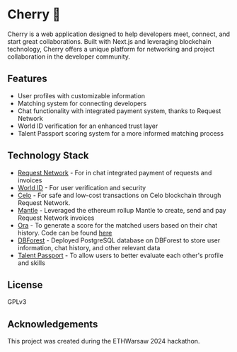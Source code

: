 # Cherry 🍒

Cherry is a web application designed to help developers meet, connect, and start great collaborations. Built with Next.js and leveraging blockchain technology, Cherry offers a unique platform for networking and project collaboration in the developer community.

## Features

- User profiles with customizable information
- Matching system for connecting developers
- Chat functionality with integrated payment system, thanks to Request Network
- World ID verification for an enhanced trust layer
- Talent Passport scoring system for a more informed matching process

## Technology Stack

- [Request Network](https://request.network/) - For in chat integrated payment of requests and invoices
- [World ID](https://worldcoin.org/world-id) - For user verification and security
- [Celo](https://celo.org/) - For safe and low-cost transactions on Celo blockchain through Request Network.
- [Mantle](https://mantle.xyz/) - Leveraged the ethereum rollup Mantle to create, send and pay Request Network invoices
- [Ora](https://www.oracles.org/) - To generate a score for the matched users based on their chat history. Code can be found [here](https://github.com/deca12x/OraChatScore/blob/main/src/Prompt.sol)
- [DBForest](https://www.dbforest.org/) - Deployed PostgreSQL database on DBForest to store user information, chat history, and other relevant data
- [Talent Passport](https://passport.talentprotocol.com/signin) - To allow users to better evaluate each other's profile and skills

## License

GPLv3

## Acknowledgements

This project was created during the ETHWarsaw 2024 hackathon.
